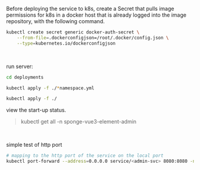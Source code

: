 Before deploying the service to k8s, create a Secret that pulls image permissions for k8s in a docker host that is already logged into the image repository, with the following command.

```bash
kubectl create secret generic docker-auth-secret \
    --from-file=.dockerconfigjson=/root/.docker/config.json \
    --type=kubernetes.io/dockerconfigjson
```

<br>

run server:

```bash
cd deployments

kubectl apply -f ./*namespace.yml

kubectl apply -f ./
```

view the start-up status.

> kubectl get all -n sponge-vue3-element-admin

<br>

simple test of http port

```bash
# mapping to the http port of the service on the local port
kubectl port-forward --address=0.0.0.0 service/<admin-svc> 8080:8080 -n <sponge-vue3-element-admin>
```
